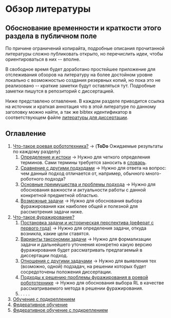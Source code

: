 # Обзор литературы

## Обоснование временности и краткости этого раздела в публичном поле

По причине ограничений копирайта, подробные описания прочитанной литературы сложно публиковать открыто, но перечислить идеи, чтобы ориентироваться в них -- вполне.

В свободное время будет доработано простейшее приложение для отслеживания обзоров на литературу на более достойном уровне локально с возможностью создания резервных копий, но пока это не реализовано -- краткие заметки будут оставляться тут. Подробные заметки пишутся в репозиторий с диссертацией.

Ниже представлено оглавление. В каждом разделе приводится ссылка на источник и краткая аннотация что в этой литературе по данному заголовку можно найти, а так же bibtex идентификатор в соответствующем файле [литературы для диссертации](../bibliography.bib).

## Оглавление

1. [Что-такое роевая робототехника?]() -> (**ToDo** Ожидаемые результаты по каждому разделу)
    1. [Определение и истоки]() -> Нужно для четкого определения терминов. Сами термины требуется заносить в [словарь](../glossary.md).
    2. [Сравнение с другими подходами]() -> Нужно для ответа на вопрос: чем данный подход отличается от, например, обычного много-роботного подхода?
    3. [Основные преимущества и проблемы подхода]() -> Нужно для обоснования важности и актуальности работы с данной конкретной предметной областью.
    4. [Возможные задачи]() -> Нужно для обоснования выбора фуражирования как наиболее общей и полезной для рассмотрения задачи ниже.
2. [Что-такое фуражирование?]()
    1. [Постановка задачи и историческая перспектива (реферат с первого года)]() -> Нужно для определения задачи, откуда возникла, какие цели ставятся.
    2. [Варианты таксономии задачи]() -> Нужно для формализации задачи и дальнейшего уточнения конкретно какую версию фуражирования будет рассматривать предлагаемый в диссертации подход.
    3. [Отношения с другими задачами]() -> Нужно для выявления тех (возможно, одной) подзадач, на решении которых будет сосредоточены положения диссертации.
    4. [Подходы к решению проблемы фуражирования в роевой робототехнике]() -> Нужно для обоснования выбора RL в качестве рассматриваемого метода в решении фуражирования.
    5. []()
    . []()
    . []()
    . []()
    . []()
4. [Обучение с подкреплением]()
5. [Федеративное обучение]()
6. [Федеративное обучение с подкреплением]()


